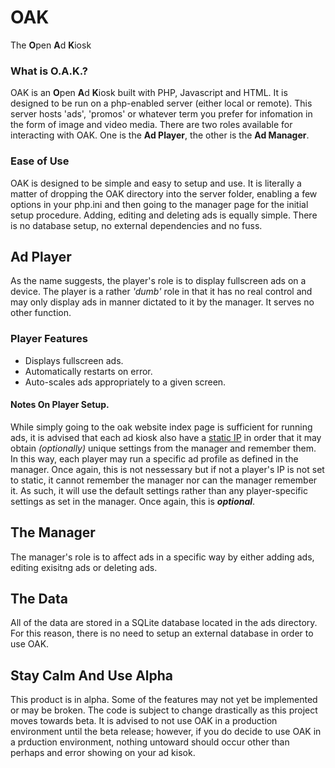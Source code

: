 # OAK
The **O**pen **A**d **K**iosk

### What is O.A.K.?
OAK is an **O**pen **A**d **K**iosk built with PHP, Javascript and HTML. It is designed to be run on a php-enabled server (either local or remote). This server hosts 'ads', 'promos' or whatever term you prefer for infomation in the form of image and video media. There are two roles available for interacting with OAK. One is the **Ad Player**, the other is the **Ad Manager**.

### Ease of Use
OAK is designed to be simple and easy to setup and use. It is literally a matter of dropping the OAK directory into the server folder, enabling a few options in your php.ini and then going to the manager page for the initial setup procedure. Adding, editing and deleting ads is equally simple. There is no database setup, no external dependencies and no fuss.

## Ad Player
As the name suggests, the player's role is to display fullscreen ads on a device. The player is a rather *'dumb'* role in that it has no real control and may only display ads in manner dictated to it by the manager. It serves no other function.

### Player Features
* Displays fullscreen ads.
* Automatically restarts on error.
* Auto-scales ads appropriately to a given screen.

#### Notes On Player Setup.
While simply going to the oak website index page is sufficient for running ads, it is advised that each ad kiosk also have a [static IP](https://www.lifewire.com/what-is-a-static-ip-address-2626012) in order that it may obtain *(optionally)* unique settings from the manager and remember them. In this way, each player may run a specific ad profile as defined in the manager. Once again, this is not nessessary but if not a player's IP is not set to static, it cannot remember the manager nor can the manager remember it. As such, it will use the default settings rather than any player-specific settings as set in the manager. Once again, this is ***optional***.

## The Manager
The manager's role is to affect ads in a specific way by either adding ads, editing exisitng ads or deleting ads.

## The Data
All of the data are stored in a SQLite database located in the ads directory. For this reason, there is no need to setup an external database in order to use OAK.

## Stay Calm And Use Alpha
This product is in alpha. Some of the features may not yet be implemented or may be broken. The code is subject to change drastically as this project moves towards beta. It is advised to not use OAK in a production environment until the beta release; however, if you do decide to use OAK in a prduction environment, nothing untoward should occur other than perhaps and error showing on your ad kisok. 
